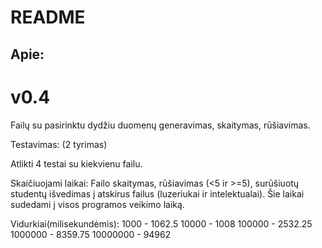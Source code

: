 # README

## Apie:

# v0.4

Failų su pasirinktu dydžiu duomenų generavimas, skaitymas, rūšiavimas.

Testavimas: 
(2 tyrimas) 

Atlikti 4 testai su kiekvienu failu. 

Skaičiuojami laikai: Failo skaitymas, rūšiavimas (<5 ir >=5), surūšiuotų studentų išvedimas į atskirus failus (luzeriukai ir intelektualai). 
Šie laikai sudedami į visos programos veikimo laiką.


Vidurkiai(milisekundėmis):
1000 - 1062.5
10000 - 1008
100000 - 2532.25
1000000 - 8359.75
10000000 - 94962
